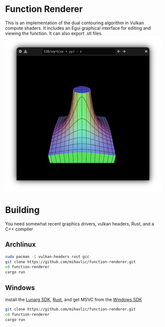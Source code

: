 # Function Renderer
This is an implementation of the dual contouring algorithm in Vulkan compute shaders. It includes an Egui graphical interface for editing and viewing the function. It can also export .stl files.
![Screenshot of application](screenshot.png)

# Building
You need somewhat recent graphics drivers, vulkan headers, Rust, and a C++ compiler
## Archlinux
```sh
sudo pacman -S vulkan-headers rust gcc
git clone https://github.com/mihavlic/function-renderer.git
cd function-renderer
cargo run
```

## Windows
install the [Lunarg SDK](https://vulkan.lunarg.com/), [Rust](https://www.rust-lang.org/tools/install), and get MSVC from the [Windows SDK](https://developer.microsoft.com/en-us/windows/downloads/windows-sdk/)
```sh
git clone https://github.com/mihavlic/function-renderer.git
cd function-renderer
cargo run
```